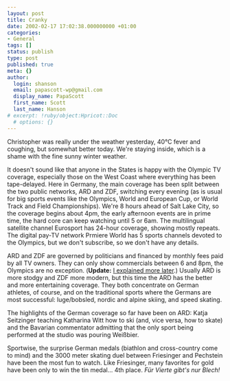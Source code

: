 ```yaml
---
layout: post
title: Cranky
date: 2002-02-17 17:02:38.000000000 +01:00
categories:
- General
tags: []
status: publish
type: post
published: true
meta: {}
author:
  login: shanson
  email: papascott-wp@gmail.com
  display_name: PapaScott
  first_name: Scott
  last_name: Hanson
# excerpt: !ruby/object:Hpricot::Doc
  # options: {}
---
```

<p>Christopher was really under the weather yesterday, 40&deg;C fever and coughing, but somewhat better today. We're staying inside, which is a shame with the fine sunny winter weather.</p>
<p>It doesn't sound like that anyone in the States is happy with the Olympic TV coverage, especially those on the West Coast where everything has been tape-delayed. Here in Germany, the main coverage has been split between the two public networks, ARD and ZDF, switching every evening (as is usual for big sports events like the Olympics, World and European Cup, or World Track and Field Championships). We're 8 hours ahead of Salt Lake City, so the coverage begins about 4pm, the early afternoon events are in prime time, the hard core can keep watching until 5 or 6am. The multilingual satellite channel Eurosport has 24-hour coverage, showing mostly repeats. The digital pay-TV network Prmiere World has 5 sports channels devoted to the Olympics, but we don't subscribe, so we don't have any details.</p>
<p>ARD and ZDF are governed by politicians and financed by monthly fees paid by all TV owners. They can only show commercials between 6 and 8pm, the Olympics are no exception. (<b>Update:</b> <a href="/2002/02/20">I explained more later</a>.) Usually ARD is more stodgy and ZDF more modern, but this time the ARD has the better and more entertaining coverage. They both concentrate on German athletes, of course, and on the traditional sports where the Germans are most successful: luge/bobsled, nordic and alpine skiing, and speed skating.</p>
<p>The highlights of the German coverage so far have been on ARD: Katja Seitzinger teaching Katharina Witt how to ski (and, vice versa, how to skate) and the Bavarian commentator admitting that the only sport being performed at the studio was pouring Weißbier. </p>
<p>Sportwise, the surprise German medals (biathlon and cross-country come to mind) and the 3000 meter skating duel between Friesinger and Pechstein have been the most fun to watch. Like Friesinger, many favorites for gold have been only to win the tin medal... 4th place. <i>Für Vierte gibt's nur Blech!</i></p>
